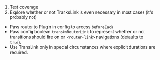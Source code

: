 1. Test coverage
2. Explore whether or not TranksLink is even necessary in most cases (it's probably not)
  - Pass router to Plugin in config to access `beforeEach`
  - Pass config boolean `transOnRouterLink` to represent whether or not transitions should fire on
    on `<router-link>` navigations (defaults to `true`).
  - Use TransLink only in special circumstances where explicit durations are required.
